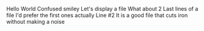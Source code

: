 Hello World
Confused smiley
Let's display a file
What about 2
Last lines of a file
I'd prefer the first ones actually
Line #2
It is a good file that cuts iron without making a noise
